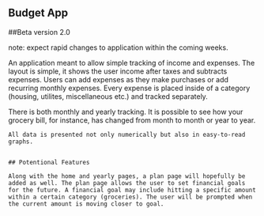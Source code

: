 ## Budget App

##Beta version 2.0

note: expect rapid changes to application within the coming weeks.

An application meant to allow simple tracking of income and expenses. The layout is simple, it shows the user income after taxes and subtracts expenses. Users can add expenses as they make purchases or add recurring monthly expenses. Every expense is placed inside of a category (housing, utilites, miscellaneous etc.) and tracked separately. 

  There is both monthly and yearly tracking. It is possible to see how your grocery bill, for instance, has changed from month to month or year to year. 

    All data is presented not only numerically but also in easy-to-read graphs.


    ## Potentional Features 

    Along with the home and yearly pages, a plan page will hopefully be added as well. The plan page allows the user to set financial goals for the future. A financial goal may include hitting a specific amount within a certain category (groceries). The user will be prompted when the current amount is moving closer to goal.    



